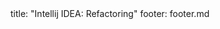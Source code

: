 <frontmatter>
title: "Intellij IDEA: Refactoring"
footer: footer.md
</frontmatter>

<include src="navbar.md" boilerplate />

<include src="unit-inPage-asFlat.md" boilerplate />